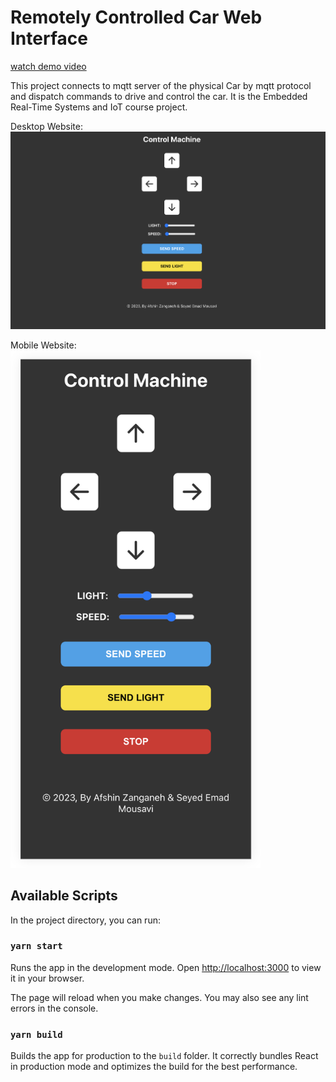 # Remotely Controlled Car Web Interface

[watch demo video](https://www.aparat.com/v/Qe7y2)

This project connects to mqtt server of the physical Car by mqtt protocol and dispatch commands to drive and control the car. It is the Embedded Real-Time Systems and IoT course project.

Desktop Website:
![desktop website](./screenshots/desktop.png)

Mobile Website:
<br />
<img alt="mobile website" src="./screenshots/mobile.png" width="400" />

## Available Scripts

In the project directory, you can run:

### `yarn start`

Runs the app in the development mode.
Open [http://localhost:3000](http://localhost:3000) to view it in your browser.

The page will reload when you make changes.
You may also see any lint errors in the console.

### `yarn build`

Builds the app for production to the `build` folder.
It correctly bundles React in production mode and optimizes the build for the best performance.
